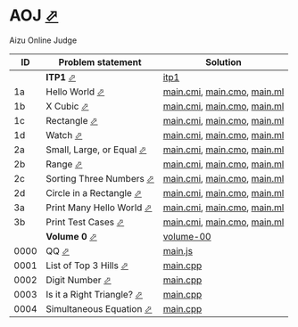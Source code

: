 # AOJ [⬀](https://judge.u-aizu.ac.jp/onlinejudge/index.jsp)

Aizu Online Judge



| ID   | Problem statement                                                                              | Solution                                                                               |
|------|------------------------------------------------------------------------------------------------|----------------------------------------------------------------------------------------|
|      | **ITP1** [⬀](https://judge.u-aizu.ac.jp/onlinejudge/finder.jsp?course=ITP1)                    | [itp1](itp1/)                                                                          |
| 1a   | Hello World [⬀](https://judge.u-aizu.ac.jp/onlinejudge/description.jsp?id=ITP1_1_A)            | [main.cmi](itp1/1a/main.cmi), [main.cmo](itp1/1a/main.cmo), [main.ml](itp1/1a/main.ml) |
| 1b   | X Cubic [⬀](https://judge.u-aizu.ac.jp/onlinejudge/description.jsp?id=ITP1_1_B)                | [main.cmi](itp1/1b/main.cmi), [main.cmo](itp1/1b/main.cmo), [main.ml](itp1/1b/main.ml) |
| 1c   | Rectangle [⬀](https://judge.u-aizu.ac.jp/onlinejudge/description.jsp?id=ITP1_1_C)              | [main.cmi](itp1/1c/main.cmi), [main.cmo](itp1/1c/main.cmo), [main.ml](itp1/1c/main.ml) |
| 1d   | Watch [⬀](https://judge.u-aizu.ac.jp/onlinejudge/description.jsp?id=ITP1_1_D)                  | [main.cmi](itp1/1d/main.cmi), [main.cmo](itp1/1d/main.cmo), [main.ml](itp1/1d/main.ml) |
| 2a   | Small, Large, or Equal [⬀](https://judge.u-aizu.ac.jp/onlinejudge/description.jsp?id=ITP1_2_A) | [main.cmi](itp1/2a/main.cmi), [main.cmo](itp1/2a/main.cmo), [main.ml](itp1/2a/main.ml) |
| 2b   | Range [⬀](https://judge.u-aizu.ac.jp/onlinejudge/description.jsp?id=ITP1_2_B)                  | [main.cmi](itp1/2b/main.cmi), [main.cmo](itp1/2b/main.cmo), [main.ml](itp1/2b/main.ml) |
| 2c   | Sorting Three Numbers [⬀](https://judge.u-aizu.ac.jp/onlinejudge/description.jsp?id=ITP1_2_C)  | [main.cmi](itp1/2c/main.cmi), [main.cmo](itp1/2c/main.cmo), [main.ml](itp1/2c/main.ml) |
| 2d   | Circle in a Rectangle [⬀](https://judge.u-aizu.ac.jp/onlinejudge/description.jsp?id=ITP1_2_D)  | [main.cmi](itp1/2d/main.cmi), [main.cmo](itp1/2d/main.cmo), [main.ml](itp1/2d/main.ml) |
| 3a   | Print Many Hello World [⬀](https://judge.u-aizu.ac.jp/onlinejudge/description.jsp?id=ITP1_3_A) | [main.cmi](itp1/3a/main.cmi), [main.cmo](itp1/3a/main.cmo), [main.ml](itp1/3a/main.ml) |
| 3b   | Print Test Cases [⬀](https://judge.u-aizu.ac.jp/onlinejudge/description.jsp?id=ITP1_3_B)       | [main.cmi](itp1/3b/main.cmi), [main.cmo](itp1/3b/main.cmo), [main.ml](itp1/3b/main.ml) |
|      | **Volume 0** [⬀](https://judge.u-aizu.ac.jp/onlinejudge/finder.jsp?volumeNo=0)                 | [volume-00](volume-00/)                                                                |
| 0000 | QQ [⬀](https://judge.u-aizu.ac.jp/onlinejudge/description.jsp?id=0000)                         | [main.js](volume-00/0000/main.js)                                                      |
| 0001 | List of Top 3 Hills [⬀](https://judge.u-aizu.ac.jp/onlinejudge/description.jsp?id=0001)        | [main.cpp](volume-00/0001/main.cpp)                                                    |
| 0002 | Digit Number [⬀](https://judge.u-aizu.ac.jp/onlinejudge/description.jsp?id=0002)               | [main.cpp](volume-00/0002/main.cpp)                                                    |
| 0003 | Is it a Right Triangle? [⬀](https://judge.u-aizu.ac.jp/onlinejudge/description.jsp?id=0003)    | [main.cpp](volume-00/0003/main.cpp)                                                    |
| 0004 | Simultaneous Equation [⬀](https://judge.u-aizu.ac.jp/onlinejudge/description.jsp?id=0004)      | [main.cpp](volume-00/0004/main.cpp)                                                    |

